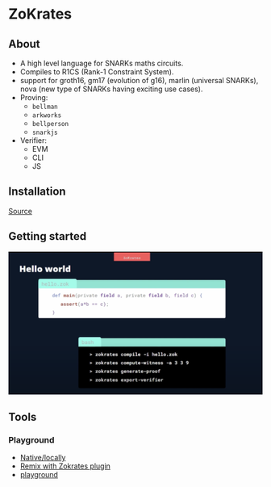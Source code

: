 # ZoKrates

## About

- A high level language for SNARKs maths circuits.
- Compiles to R1CS (Rank-1 Constraint System).
- support for groth16, gm17 (evolution of g16), marlin (universal SNARKs), nova (new type of SNARKs having exciting use cases).
- Proving:
  - `bellman`
  - `arkworks`
  - `bellperson`
  - `snarkjs`
- Verifier:
  - EVM
  - CLI
  - JS

## Installation

[Source](https://zokrates.github.io/gettingstarted.html)

## Getting started

![](../../img/zokrates-hello.png)

## Tools

### Playground

- [Native/locally](#installation)
- [Remix with Zokrates plugin](https://remix.ethereum.org/)
- [playground](https://play.zokrat.es/)
